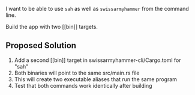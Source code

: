 I want to be able to use `sah` as well as `swissarmyhammer` from the command line.

Build the app with two [[bin]] targets.

## Proposed Solution

1. Add a second [[bin]] target in swissarmyhammer-cli/Cargo.toml for "sah"
2. Both binaries will point to the same src/main.rs file
3. This will create two executable aliases that run the same program
4. Test that both commands work identically after building